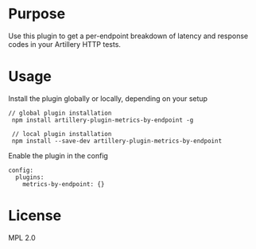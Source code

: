 
# Purpose

Use this plugin to get a per-endpoint breakdown of latency and response codes in your Artillery HTTP tests.

# Usage

Install the plugin globally or locally, depending on your setup

```
// global plugin installation
 npm install artillery-plugin-metrics-by-endpoint -g
 
 // local plugin installation
 npm install --save-dev artillery-plugin-metrics-by-endpoint
```
 
Enable the plugin in the config
 
```
config:
  plugins:
    metrics-by-endpoint: {}
```
 
# License

MPL 2.0
